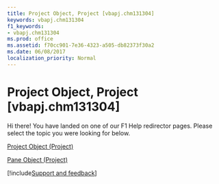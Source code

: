 ```yaml
---
title: Project Object, Project [vbapj.chm131304]
keywords: vbapj.chm131304
f1_keywords:
- vbapj.chm131304
ms.prod: office
ms.assetid: f70cc901-7e36-4323-a505-db82373f30a2
ms.date: 06/08/2017
localization_priority: Normal
---
```



# Project Object, Project [vbapj.chm131304]

Hi there! You have landed on one of our F1 Help redirector pages. Please select the topic you were looking for below.

[Project Object (Project)](https://msdn.microsoft.com/library/855c1ad9-0e84-f274-9e0e-2424e7cab447%28Office.15%29.aspx)

[Pane Object (Project)](https://msdn.microsoft.com/library/a6995e47-c0a0-2c5e-269f-d7a59d20f982%28Office.15%29.aspx)

[!include[Support and feedback](~/includes/feedback-boilerplate.md)]